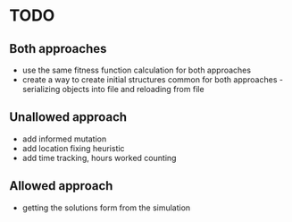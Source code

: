 # TODO

## Both approaches

- use the same fitness function calculation for both approaches
- create a way to create initial structures common for both approaches - serializing objects into file
and reloading from file

## Unallowed approach

- add informed mutation
- add location fixing heuristic
- add time tracking, hours worked counting

## Allowed approach

- getting the solutions form from the simulation
